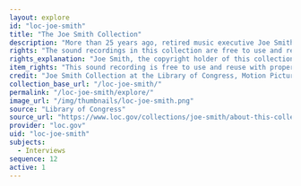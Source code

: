 ```yaml
---
layout: explore
id: "loc-joe-smith"
title: "The Joe Smith Collection"
description: "More than 25 years ago, retired music executive Joe Smith accomplished a Herculean feat—he got more than 200 celebrated singers, musicians and industry icons to talk about their lives, music, experiences and contemporaries. In 2012 Smith donated this treasure trove of unedited sound recordings to the nation's library."
rights: "The sound recordings in this collection are free to use and reuse with proper attribution to the copyright owner, Joe Smith. You can copy, modify, distribute and perform the works, even for commercial purposes, all without asking permission, as long as you clearly give proper attribution."
rights_explanation: "Joe Smith, the copyright holder of this collection, donated the recordings to the Library of Congress and agreed to make the material free to use and reuse with proper attribution. Citizen DJ excluded interviews that contained performances of songs that were still in copyright."
item_rights: "This sound recording is free to use and reuse with proper attribution to the copyright owner, Joe Smith. You can copy, modify, distribute and perform the work, even for commercial purposes, all without asking permission, as long as you clearly give proper attribution."
credit: "Joe Smith Collection at the Library of Congress, Motion Picture, Broadcasting and Recorded Sound Division."
collection_base_url: "/loc-joe-smith/"
permalink: "/loc-joe-smith/explore/"
image_url: "/img/thumbnails/loc-joe-smith.png"
source: "Library of Congress"
source_url: "https://www.loc.gov/collections/joe-smith/about-this-collection/"
provider: "loc.gov"
uid: "loc-joe-smith"
subjects:
  - Interviews
sequence: 12
active: 1
---
```

